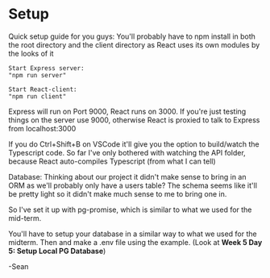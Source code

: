 # Setup

Quick setup guide for you guys:
You'll probably have to npm install in both the root directory and the client directory as React uses its own modules by the looks of it

```
Start Express server:
"npm run server"
```

```
Start React-client:
"npm run client"
```

Express will run on Port 9000, React runs on 3000. If you're just testing things on the server use 9000, otherwise React is proxied to talk to Express from localhost:3000

If you do Ctrl+Shift+B on VSCode it'll give you the option to build/watch the Typescript code. So far I've only bothered with watching the API folder, because React auto-compiles Typescript (from what I can tell)

Database:
Thinking about our project it didn't make sense to bring in an ORM as we'll probably only have a users table? The schema seems like it'll be pretty light so it didn't make much sense to me to bring one in. 

So I've set it up with pg-promise, which is similar to what we used for the mid-term.

You'll have to setup your database in a similar way to what we used for the midterm. Then and make a .env file using the example. (Look at **Week 5 Day 5: Setup Local PG Database**)

-Sean

